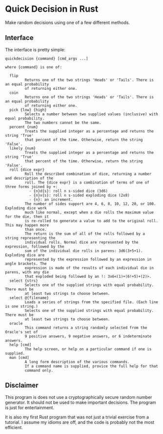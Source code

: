 # Quick Decision in Rust

Make random decisions using one of a few different methods.

## Interface

The interface is pretty simple:

    quickdecision {command} [cmd_args ...]

    where {command} is one of:
    
      flip
             Returns one of the two strings 'Heads' or 'Tails'. There is an equal probability
             of returning either one.
      coin
             Returns one of the two strings 'Heads' or 'Tails'. There is an equal probability
             of returning either one.
      pick {low} {high}
             Selects a number between two supplied values (inclusive) with equal probability.
             The two numbers cannot be the same.
      percent {num}
             Treats the supplied integer as a percentage and returns the string 'True'
             that percent of the time. Otherwise, return the string 'False'.
      likely {num}
             Treats the supplied integer as a percentage and returns the string 'True'
             that percent of the time. Otherwise, return the string 'False'.
      roll {dice expr}
             Roll the described combination of dice, returning a number and description of the
             roll. The {dice expr} is a combination of terms of one of three forms joined by +:
               - {n}d{s}: roll n s-sided dice (3d6)
               - {n}x{s}: roll n s-sided exploding dice (2x8)
               - {n}: an increment.
             The number of sides support are 4, 6, 8, 10, 12, 20, or 100. Exploding dice work
             much like normal, except when a die rolls the maximum value for the die, then it
             is re-rolled to generate a value to add to the original roll. This may happen more
             than once.
             The return is the sum of all of the rolls followed by a string representing the
             individual rolls. Normal dice are represented by the expression, followed by the
             sum of the individual die rolls in parens: 3d6(3+5+1). Exploding dice are
             represented by the expression followed by an expression in angle brackets. The
             expression is made of the results of each individual die in parens, with any die
             that exploded being followed by an !: 3x6<(1)+(6!+5)+(2)>.
      select {strs}
             Selects one of the supplied strings with equal probability. There must be
             at least two strings to choose between.
      select @{filename}
             Loads a series of strings from the specified file. (Each line is one string.)
             Selects one of the supplied strings with equal probability. There must be
             at least two strings to choose between.
      oracle
             This command returns a string randomly selected from the Oracle's set of
             9 positive answers, 9 negative answers, or 6 indeterminate answers.
      help [cmd]
             The help screen, or help on a particular command if one is supplied.
      man [cmd]
             A long form description of the various commands.
             If a command name is supplied, provice the full help for that
             command only.

## Disclaimer

This program is does not use a cryptographically secure random number generator.
It should not be used to make important decisions. The program is just for
entertainment.

It is also my first Rust program that was not just a trivial exercise from a tutorial.
I assume my idioms are off, and the code is probably not the most efficient.
